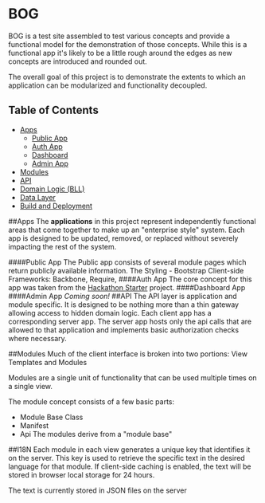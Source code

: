 BOG
===
BOG is a test site assembled to test various concepts and provide a functional model for the demonstration of those concepts.  While this is a functional app it's likely to be a little rough around the edges as new concepts are introduced and rounded out.

The overall goal of this project is to demonstrate the extents to which an application can be modularized and functionality decoupled.

Table of Contents
-----------------
- [Apps](#apps)
    - [Public App](#public-app)
    - [Auth App](#auth-app)
    - [Dashboard](#dash-app)
    - [Admin App](#admin-app)
- [Modules](#overview-modules)
- [API](#overview-api)
- [Domain Logic (BLL)](#overview-bll)
- [Data Layer](#overview-dal)
- [Build and Deployment](#overview-ci)

##Apps
The **applications** in this project represent independently functional areas that come together to make up an "enterprise style" system.  Each app is designed to be updated, removed, or replaced without severely impacting the rest of the system.

####Public App
The Public app consists of several module pages which return publicly available information.  The
Styling - Bootstrap
Client-side Frameworks:  Backbone, Require,
####Auth App
The core concept for this app was taken from the [Hackathon Starter](https://github.com/sahat/hackathon-starter) project.
####Dashboard App
####Admin App
_Coming soon!_
##API
The API layer is application and module specific.  It is designed to be nothing more than a thin gateway allowing access to hidden domain logic.  Each client app has a corresponding server app.  The server app hosts only the api calls that are allowed to that application and implements basic authorization checks where necessary.

##Modules
Much of the client interface is broken into two portions:  View Templates and Modules

Modules are a single unit of functionality that can be used multiple times on a single view.

The module concept consists of a few basic parts:
  - Module Base Class
  - Manifest
  - Api
The modules derive from a "module base"

##I18N
Each module in each view generates a unique key that identifies it on the server.  This key is used to retrieve the specific text in the desired language for that module.  If client-side caching is enabled, the text will be stored in browser local storage for 24 hours.

The text is currently stored in JSON files on the server
